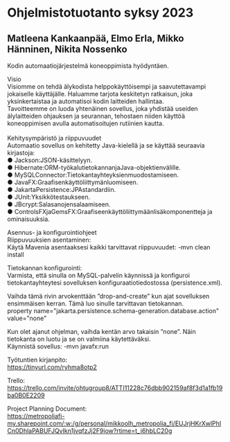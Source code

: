 # Ohjelmistotuotanto syksy 2023
## Matleena Kankaanpää, Elmo Erla, Mikko Hänninen, Nikita Nossenko
Kodin automaatiojärjestelmä koneoppimista hyödyntäen.

Visio<br>
Visiomme on tehdä älykodista helppokäyttöisempi ja saavutettavampi jokaiselle käyttäjälle. Haluamme tarjota keskitetyn ratkaisun, joka yksinkertaistaa ja automatisoi kodin laitteiden hallintaa.<br>
Tavoitteemme on luoda yhtenäinen sovellus, joka yhdistää useiden älylaitteiden ohjauksen ja seurannan, tehostaen niiden käyttöä koneoppimisen avulla automatisoitujen rutiinien kautta.<br><br>
Kehitysympäristö ja riippuvuudet<br>
Automaatio sovellus on kehitetty Java-kielellä ja se käyttää seuraavia kirjastoja:<br>
● Jackson:JSON-käsittelyyn.<br>
● Hibernate:ORM-työkalutietokannanjaJava-objektienvälille.<br>
● MySQLConnector:Tietokantayhteyksienmuodostamiseen.<br>
● JavaFX:Graafisenkäyttöliittymänluomiseen.<br>
● JakartaPersistence:JPAstandardiin.<br>
● JUnit:Yksikkötestaukseen.<br>
● JBcrypt:Salasanojensalaamiseen.<br>
● ControlsFXjaGemsFX:Graafiseenkäyttöliittymäänlisäkomponentteja ja ominaisuuksia.<br>

Asennus- ja konfigurointiohjeet<br>
Riippuvuuksien asentaminen:<br>
Käytä Mavenia asentaaksesi kaikki tarvittavat riippuvuudet: -mvn clean install<br>

Tietokannan konfigurointi:<br>
Varmista, että sinulla on MySQL-palvelin käynnissä ja konfiguroi tietokantayhteytesi sovelluksen konfiguraatiotiedostossa (persistence.xml).<br>

Vaihda tämä rivin arvokenttään ”drop-and-create” kun ajat sovelluksen ensimmäisen kerran. Tämä luo sinulle tarvittavan tietokannan.<br>
property name="jakarta.persistence.schema-generation.database.action" value="none"

Kun olet ajanut ohjelman, vaihda kentän arvo takaisin ”none”. Näin tietokanta on luotu ja se on valmiina käytettäväksi.<br>
Käynnistä sovellus: -mvn javafx:run<br>

Työtuntien kirjanpito:<br>
https://tinyurl.com/ryhma8otp2

Trello:<br>
https://trello.com/invite/ohtugroup8/ATTI11228c76dbb902159af8f3d1a1fb19ba0B0E2209

Project Planning Document:<br>
https://metropoliafi-my.sharepoint.com/:w:/g/personal/mikkoolh_metropolia_fi/EUJrjHKrXwlPhICn0DhlaPABUFJQvIkn1jvqfzJj2F9jow?rtime=t_j6hbLC20g
